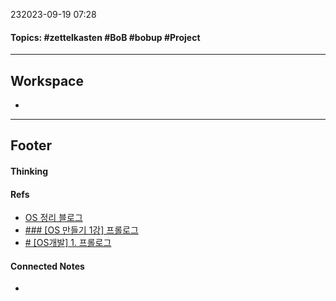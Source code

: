 232023-09-19 07:28
#### Topics: #zettelkasten #BoB #bobup #Project
---
## Workspace
* 

---
## Footer
#### Thinking
> 

#### Refs
* [OS 정리 블로그](https://coder-in-war.tistory.com/category/Computer%20Science/%5B%20OS%20%5D?page=2)
* [### [OS 만들기 1강] 프롤로그](https://m.blog.naver.com/simhs93/221256936264?referrerCode=1)
* [# [OS개발] 1. 프롤로그](https://lelana.tistory.com/271)

#### Connected Notes
- 